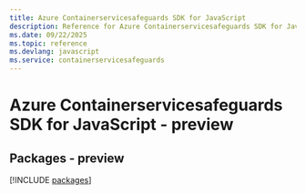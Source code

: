 ```yaml
---
title: Azure Containerservicesafeguards SDK for JavaScript
description: Reference for Azure Containerservicesafeguards SDK for JavaScript
ms.date: 09/22/2025
ms.topic: reference
ms.devlang: javascript
ms.service: containerservicesafeguards
---
```

# Azure Containerservicesafeguards SDK for JavaScript - preview
## Packages - preview
[!INCLUDE [packages](containerservicesafeguards-index.md)]
